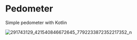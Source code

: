 # Pedometer
Simple pedometer with Kotlin

![291743129_421540846672645_7792233872352217352_n](https://user-images.githubusercontent.com/80594990/183907681-615c1b6d-5634-4389-9971-20b2063324d6.png)
